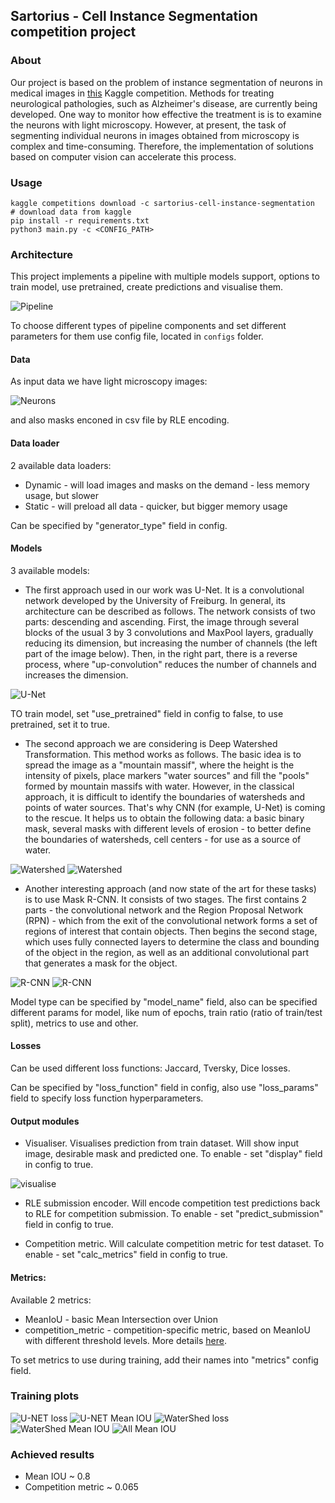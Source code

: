 ## Sartorius - Cell Instance Segmentation competition project

### About

Our project is based on the problem of instance segmentation of neurons in medical images in [this](https://www.kaggle.com/c/sartorius-cell-instance-segmentation)
 Kaggle competition. Methods for treating neurological pathologies, such as Alzheimer's disease, are currently being developed. One way to monitor how effective the treatment is is to examine the neurons with light microscopy. However, at present, the task of segmenting individual neurons in images obtained from microscopy is complex and time-consuming. Therefore, the implementation of solutions based on computer vision can accelerate this process.
 
### Usage

```
kaggle competitions download -c sartorius-cell-instance-segmentation  # download data from kaggle
pip install -r requirements.txt
python3 main.py -c <CONFIG_PATH>
```

### Architecture

This project implements a pipeline with multiple models support, options to train model, use pretrained, create predictions and visualise them.

![Pipeline](./img/AI_pipeline.png)

To choose different types of pipeline components and set different parameters for them use config file, located in `configs` folder.

#### Data

As input data we have light microscopy images:

![Neurons](./img/AI_neurons.png)

and also masks enconed in csv file by RLE encoding.

#### Data loader

2 available data loaders:

- Dynamic - will load images and masks on the demand - less memory usage, but slower
- Static - will preload all data - quicker, but bigger memory usage

Can be specified by "generator_type" field in config.

#### Models

3 available models:

- The first approach used in our work was U-Net. It is a convolutional network developed by the University of Freiburg. In general, its architecture can be described as follows. The network consists of two parts: descending and ascending. First, the image through several blocks of the usual 3 by 3 convolutions and MaxPool layers, gradually reducing its dimension, but increasing the number of channels (the left part of the image below). Then, in the right part, there is a reverse process, where "up-convolution" reduces the number of channels and increases the dimension.

![U-Net](./img/unet.png)

TO train model, set "use_pretrained" field in config to false, to use pretrained, set it to true.

- The second approach we are considering is Deep Watershed Transformation. This method works as follows. The basic idea is to spread the image as a "mountain massif", where the height is the intensity of pixels, place markers "water sources" and fill the "pools" formed by mountain massifs with water. However, in the classical approach, it is difficult to identify the boundaries of watersheds and points of water sources. That's why CNN (for example, U-Net) is coming to the rescue. It helps us to obtain the following data: a basic binary mask, several masks with different levels of erosion - to better define the boundaries of watersheds, cell centers - for use as a source of water.

![Watershed](./img/watershed1.png)
![Watershed](./img/watershed2.png)

- Another interesting approach (and now state of the art for these tasks) is to use Mask R-CNN. It consists of two stages. The first contains 2 parts - the convolutional network and the Region Proposal Network (RPN) - which from the exit of the convolutional network forms a set of regions of interest that contain objects. Then begins the second stage, which uses fully connected layers to determine the class and bounding of the object in the region, as well as an additional convolutional part that generates a mask for the object.

![R-CNN](./img/rcnn1.png)
![R-CNN](./img/rcnn2.png)

Model type can be specified by "model_name" field, also can be specified different params for model, like num of epochs, train ratio (ratio of train/test split), metrics to use and other.

#### Losses

Can be used different loss functions: Jaccard, Tversky, Dice losses.

Can be specified by "loss_function" field in config, also use "loss_params" field to specify loss function hyperparameters.

#### Output modules

- Visualiser. Visualises prediction from train dataset. Will show input image, desirable mask and predicted one. To enable - set "display" field in config to true.

![visualise](./img/visualizer.png)

- RLE submission encoder. Will encode competition test predictions back to RLE for competition submission. To enable - set "predict_submission" field in config to true.

- Competition metric. Will calculate competition metric for test dataset. To enable - set "calc_metrics" field in config to true.


#### Metrics:

Available 2 metrics:

- MeanIoU - basic Mean Intersection over Union
- competition_metric - competition-specific metric, based on MeanIoU with different threshold levels. More details [here](https://www.kaggle.com/c/sartorius-cell-instance-segmentation/overview/evaluation).

To set metrics to use during training, add their names into "metrics" config field.

### Training plots
![U-NET loss](img/loss_funciton_unet)
![U-NET Mean IOU](img/mean_iou_unet)
![WaterShed loss](img/mean_iou_watershed)
![WaterShed Mean IOU](img/loss_funciton_unet)
![All Mean IOU](img/mean_iou_all)

### Achieved results
- Mean IOU ~ 0.8
- Competition metric ~ 0.065
